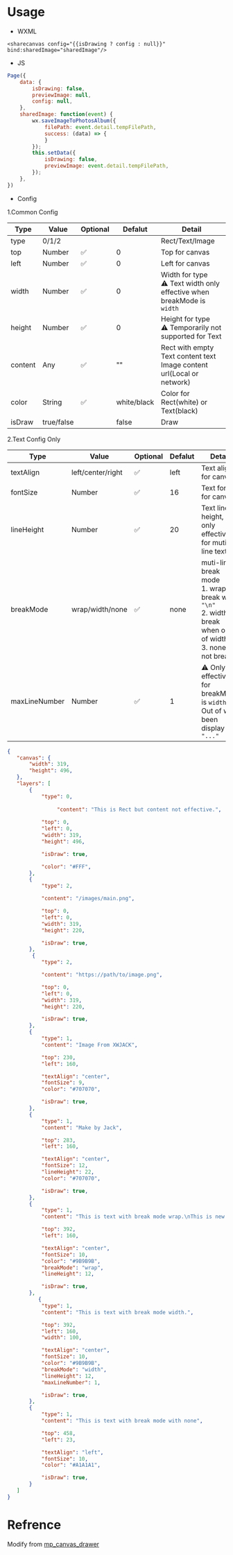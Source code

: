 # Usage

- WXML
```wxml
<sharecanvas config="{{isDrawing ? config : null}}" bind:sharedImage="sharedImage"/>
```

- JS

```js
Page({
    data: {
        isDrawing: false,
        previewImage: null,
        config: null,
    },
    sharedImage: function(event) {
        wx.saveImageToPhotosAlbum({
            filePath: event.detail.tempFilePath,
            success: (data) => {
            }
        });
        this.setData({
            isDrawing: false,
            previewImage: event.detail.tempFilePath,
        });
    },
})
```

- Config

1.Common Config

| Type | Value | Optional | Defalut | Detail |
| ---- | ----- | -------- | ------- | ------ |
| type | 0/1/2 | | | Rect/Text/Image |
| top | Number | ✅ | 0 | Top for canvas |
| left | Number | ✅ | 0 | Left for canvas |
| width | Number | ✅ | 0 | Width for type <br/> ⚠️ Text width only effective when breakMode is `width` |
| height | Number | ✅ | 0 | Height for type <br/> ⚠️ Temporarily not supported for Text |
| content | Any | ✅ | "" | Rect with empty <br/> Text content text <br/> Image content url(Local or network) |
| color | String | ✅ | white/black | Color for Rect(white) or Text(black) |
| isDraw | true/false | | false | Draw |

2.Text Config Only

| Type | Value | Optional | Defalut | Detail |
| ---- | ----- | -------- | ------- | ------ |
| textAlign | left/center/right | ✅ | left | Text align for canvas |
| fontSize | Number | ✅ | 16 | Text font for canvas |
| lineHeight | Number | ✅ | 20 | Text line height, only effective for muti-line text. |
| breakMode | wrap/width/none | ✅ | none | muti-line break mode <br/> 1. wrap: break with `"\n"` <br/> 2. width: break when out of width <br/> 3. none: not break |
| maxLineNumber | Number | ✅ | 1 | ⚠️ Only effective for breakMode is `width` <br/> Out of will been display to `"..."` |



```json
{
   "canvas": {
       "width": 319,
       "height": 496,
   },
   "layers": [
       {
           "type": 0,
           
				"content": "This is Rect but content not effective.",
				
           "top": 0,
           "left": 0,
           "width": 319,
           "height": 496,

           "isDraw": true,

           "color": "#FFF",
       },
       {
           "type": 2,

           "content": "/images/main.png",

           "top": 0,
           "left": 0,
           "width": 319,
           "height": 220,

           "isDraw": true,
       },
        {
           "type": 2,

           "content": "https://path/to/image.png",

           "top": 0,
           "left": 0,
           "width": 319,
           "height": 220,

           "isDraw": true,
       },
       {
           "type": 1,
           "content": "Image From XWJACK",

           "top": 230,
           "left": 160,

           "textAlign": "center",
           "fontSize": 9,
           "color": "#707070",

           "isDraw": true,
       },
       {
           "type": 1,
           "content": "Make by Jack",

           "top": 283,
           "left": 160,

           "textAlign": "center",
           "fontSize": 12,
           "lineHeight": 22,
           "color": "#707070",

           "isDraw": true,
       },
       {
           "type": 1,
           "content": "This is text with break mode wrap.\nThis is new line.",

           "top": 392,
           "left": 160,

           "textAlign": "center",
           "fontSize": 10,
           "color": "#9B9B9B",
           "breakMode": "wrap",
           "lineHeight": 12,

           "isDraw": true,
       },
    	  {
           "type": 1,
           "content": "This is text with break mode width.",

           "top": 392,
           "left": 160,
           "width": 100,

           "textAlign": "center",
           "fontSize": 10,
           "color": "#9B9B9B",
           "breakMode": "width",
           "lineHeight": 12,
           "maxLineNumber": 1,

           "isDraw": true,
       },
       {
           "type": 1,
           "content": "This is text with break mode with none",

           "top": 458,
           "left": 23,

           "textAlign": "left",
           "fontSize": 10,
           "color": "#A1A1A1",

           "isDraw": true,
       }
   ]
}
```

# Refrence

Modify from [mp_canvas_drawer](https://github.com/kuckboy1994/mp_canvas_drawer)

